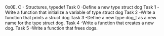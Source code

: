 0x0E. C - Structures, typedef
Task 0 -Define a new type struct dog 
Task 1 -Write a function that initialize a variable of type struct dog
Task 2 -Write a function that prints a struct dog
Task 3 -Define a new type dog_t as a new name for the type struct dog.
Task 4 -Write a function that creates a new dog.
Task 5 -Write a function that frees dogs.
